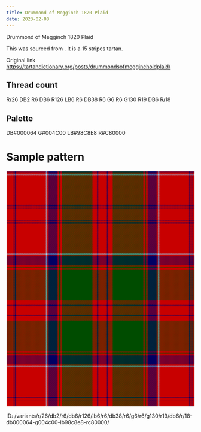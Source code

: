```yaml
---
title: Drummond of Megginch 1820 Plaid
date: 2023-02-08
---
```

Drummond of Megginch 1820 Plaid

This was sourced from <no value>.  It is a 15 stripes tartan.

Original link https://tartandictionary.org/posts/drummondsofmeggincholdplaid/

## Thread count
R/26 DB2 R6 DB6 R126 LB6 R6 DB38 R6 G6 R6 G130 R19 DB6 R/18

## Palette
DB#000064 G#004C00 LB#98C8E8 R#C80000

# Sample pattern

![Tartan detail](tartan.png "R/26 DB2 R6 DB6 R126 LB6 R6 DB38 R6 G6 R6 G130 R19 DB6 R/18 tartan")

ID: /variants/r/26/db2/r6/db6/r126/lb6/r6/db38/r6/g6/r6/g130/r19/db6/r/18-db000064-g004c00-lb98c8e8-rc80000/